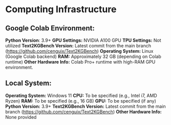 # Computing Infrastructure
## Google Colab Environment:
**Python Version**: 3.9+
**GPU Settings:** NVIDIA A100 GPU
**TPU Settings:** Not utilized
**Text2KGBench Version:** Latest commit from the main branch (https://github.com/cenguix/Text2KGBench)
**Operating System:** Linux (Google Colab backend)
**RAM:** Approximately 32 GB (depending on Colab runtime)
**Other Hardware Info:** Colab Pro+ runtime with high-RAM GPU environment.

## Local System:
**Operating System:** Windows 11
**CPU:** To be specified (e.g., Intel i7, AMD Ryzen)
**RAM:** To be specified (e.g., 16 GB)
**GPU:** To be specified (if any)
**Python Version:** 3.9+
**Text2KGBench Version:** Latest commit from the main branch (https://github.com/cenguix/Text2KGBench)
**Other Hardware Info:** None provided
